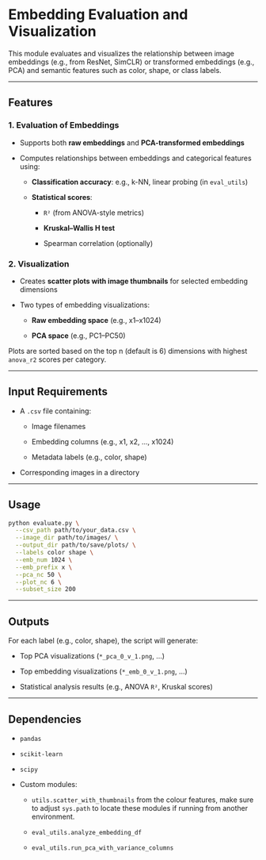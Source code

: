 # Embedding Evaluation and Visualization

This module evaluates and visualizes the relationship between image embeddings (e.g., from ResNet, SimCLR) or transformed embeddings (e.g., PCA) and semantic features such as color, shape, or class labels.

----------

## Features

### 1. **Evaluation of Embeddings**

-   Supports both **raw embeddings** and **PCA-transformed embeddings**
    
-   Computes relationships between embeddings and categorical features using:
    
    -   **Classification accuracy**: e.g., k-NN, linear probing (in `eval_utils`)
        
    -   **Statistical scores**:
        
        -   `R²` (from ANOVA-style metrics)
            
        -   **Kruskal–Wallis H test**
            
        -   Spearman correlation (optionally)

### 2. **Visualization**

-   Creates **scatter plots with image thumbnails** for selected embedding dimensions
    
-   Two types of embedding visualizations:
    
    -   **Raw embedding space** (e.g., x1–x1024)
        
    -   **PCA space** (e.g., PC1–PC50)

Plots are sorted based on the top n (default is 6) dimensions with highest `anova_r2` scores per category.

----------

## Input Requirements

-   A `.csv` file containing:
    
    -   Image filenames
        
    -   Embedding columns (e.g., x1, x2, ..., x1024)
        
    -   Metadata labels (e.g., color, shape)
        
-   Corresponding images in a directory
    

----------

## Usage

```bash
python evaluate.py \
  --csv_path path/to/your_data.csv \
  --image_dir path/to/images/ \
  --output_dir path/to/save/plots/ \
  --labels color shape \
  --emb_num 1024 \
  --emb_prefix x \
  --pca_nc 50 \
  --plot_nc 6 \
  --subset_size 200

```

----------

## Outputs

For each label (e.g., color, shape), the script will generate:

-   Top PCA visualizations (`*_pca_0_v_1.png`, ...)
    
-   Top embedding visualizations (`*_emb_0_v_1.png`, ...)
    
-   Statistical analysis results (e.g., ANOVA `R²`, Kruskal scores)
    

----------

## Dependencies

-   `pandas`
    
-   `scikit-learn`
    
-   `scipy`
    
-   Custom modules:
    
    -   `utils.scatter_with_thumbnails` from the colour features, make sure to adjust `sys.path` to locate these modules if running from another environment.
        
    -   `eval_utils.analyze_embedding_df`
        
    -   `eval_utils.run_pca_with_variance_columns`
        



